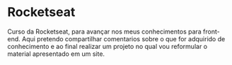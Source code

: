 # Rocketseat
 Curso da Rocketseat, para avançar nos meus conhecimentos para front-end.
Aqui pretendo compartilhar comentarios sobre o que for adquirido de conhecimento e ao final realizar um projeto no qual vou reformular o material apresentado em um site. 

<!--
fd
-->
